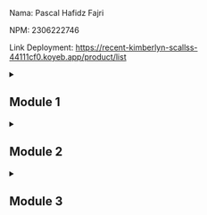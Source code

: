 Nama: Pascal Hafidz Fajri

NPM: 2306222746

Link Deployment: https://recent-kimberlyn-scallss-44111cf0.koyeb.app/product/list


<details>
    <summary><h2>Module 1</h2></summary>

### Reflection 1
Setelah mengevaluasi code saya, saya rasa prinsip-prinsip clean code dan praktek secure coding sudah terdapat pada code saya, biarpun mungkin belum sempurna. Pertama, saya menerapkan prinsip 'meaningful names' yang mana nama-nama yang diberikan terhadap apapun (bisa class, variable, method, function, dll.) di code ini sudah cukup self-explanatory kegunaannya, seperti deleteById, findById, allProduct, productIterator, dsb. 
Kedua, pada code sudah meminimalisir penggunaan comments yang tidak diperlukan (atau excessive), dengan memberikan nama deskriptif pada code saya.
Ketiga, diterapkan Single Responsibility Principle, yang mana setiap class hanya bertanggung jawab terhadap satu tugas utama, seperti ProductController yang mengatasi http request dan response, ProductRepository yang mengatasi akses data (melakukan perubahan pada database).
Keempat, meminimalisir dilakukannya duplicate code terutama pada class-class utama aplikasi. Namun pada aspek ini, sepertinya masih bisa dilakukan pengurangan duplikasi code pada template-template html-nya



### Reflection 2 

1. Saya merasa cukup puas setelah coding unit test untuk app ini. Karena unit test saat ini merupakan sesuatu komponen yang penting ketika mengembangkan suatu program aplikasi untuk memastikan segala komponenen berjalan dengan lancar tanpa kita harus mengecek secara manual. Selain itu, unit test akan secara signifikan membantu kita pada proses debugging dengan memudahkan identifikasi masalah.
  Menurut saya, sepertinya tidak ada angka tepat tentang seberapa banyak unit test yang harus dibuat, karena jika diiterasikan, terdapat tak hingga banyak kemungkinan yang bisa dicek. Maka dari itu, menurut saya sekedar memberikan positive test, negative test, dan bahkan boundary test yang mencakup kasus-kasus berbeda (dan relevan) sudah cukup memberikan gambaran verifikasi pada komponen-komponen terkecil pada kita (unit test)
  Jika mendapatkan 100% code coverage pada unit test, bukan berarti code kita sudah tanpa eror atau bugs, karena 100% adalah relatif terhadap test yang kita buat sehingga bisa saja terdapat unchecked case yang menimbulkan eror. Selain itu terdapat masalah logic error, yang tentu tidak bisa dilihat dari 100% code coverage.
2. Menurut saya, menambahkan suatu test suite yang memverifikasi jumlah item pada product list akan cukup mengurangi kualitas code secara keseluruhan. Dari proses yang dieksekusi, pastinya kita akan melakukan create instance product pada test suite ini (kemungkinan besar lebih dari 1), sedangkan create product juga kita lakukan pada test suite lain. Hal ini berarti terdapat repetasi code dan flow yang bisa disimplifikasi dengan grouping test case ini dalam satu class.
   Belum lagi inisialiasi variabel yang dilakukan seperti baseUrl akan diulang pada 3 functional test yang berbeda. Hal ini bisa kita buat lebih baik dengan melakukan membuat suatu base functional test class, sehingga segala setup dasar yang akan dilakukan untuk functional test apapun sudah ada pada class ini.

</details>

<details>
    <summary><h2>Module 2</h2></summary>

### Reflection 1 
Isu Code Quality yang diperbaiki:
1. Terdapat isu code duplication, terutama pada bagian controller yang mana terdapat beberapa rerouting ke product list page. Strategi penyelesaiannya adalah dengan membuat constant untuk path tersebut, sehingga jika terdapat perubahan path, kita hanya perlu mengubah satu file saja.
2. Isu setup block yang tidak digunakan pada unit test. Strateginya adalah proses setup dihilangkan untuk mempercepat proses testing.
3. Isu grouping dependancies yang tidak best practice, banyak dependancies pada fungsi yang sama namun lokasinya berjauhan satu sama lain sehingga lebih sulit membacanya. Strateginya adalah dengan menuliskan dependancies yang memiliki fungsi yang sama secara berurutan.
4. Isu import yang tidak digunakan dan exception yang tidak mungkin terpanggil. Strateginya adalah dengan menghapus import dan exception tersebut.
5. Isu field injection suatu class pada unit test yang berbeda, yang mana bukanlah praktik terbaik. Strateginya adalah dengan melakukan constructor injection pada class tersebut.


### Reflection 2
Saya rasa implementasi sekarang sudah cukup memenuhi CI/CD pipeline. Sudah terdapat proses build, test, dan deploy pada pipeline/workflow project ini. Bahkan juga sudah menambahkan code scanning tools dari scorecard, dan sonarcloud. Selain itu, sudah terdapat proses deployment pada koyeb yang dilakukann continuous deployment yang menghubungkan koyeb dengan github repo saya. Sehingga setiap terdapat perubahan pada main branch, akan langsung terdeploy ke koyeb bahkan tanpa perlu menulis workflow baru. Oleh karena itu, saya rasa implementasi CI/CD sudah cukup baik, setidaknya untuk project pribadi ini. Mungkin saja untuk project yang lebih besar, perlu ditambahkan beberapa proses lain seperti security scanning, performance testing, dll.
</details>

<details>
    <summary><h2>Module 3</h2></summary>

### Reflection 1 (Prinsip SOLID yang Diterapkan)

Prinsip-prinsip yang saya terapkan dalam proyek saya meliputi Single Responsibility Principle (SRP), Open-Closed Principle (OCP), Liskov Substitution Principle (LSP), Interface Segregation Principle (ISP), dan Dependency Inversion Principle (DIP).

Dengan menerapkan SRP, saya memastikan setiap kelas memiliki satu tanggung jawab spesifik tanpa mencampur tugasnya dengan kelas lain. Contohnya, ProductController hanya menangani pemetaan untuk Product, sedangkan CarController khusus untuk Car.

Dalam OCP, saya merancang kelas dan fungsi agar dapat diperluas tanpa perlu mengubah kode yang sudah ada. Misalnya, saya menggunakan interface ProductService sebagai dasar untuk ProductServiceImpl, yang mengharuskan implementasi metode tertentu tetapi tetap memungkinkan penambahan metode tambahan sebagai pendukung.

Untuk LSP, saya memastikan bahwa penggunaan superclass tidak merusak kode yang ada. Sebagai contoh, saya mengganti tipe CarServiceImpl menjadi CarService, sehingga kode tetap berjalan dengan baik tanpa mengalami kendala.

Dengan ISP, saya membagi antarmuka menjadi bagian-bagian yang hanya berisi fungsionalitas yang benar-benar diperlukan, seperti pembuatan, penyimpanan, pengeditan, penghapusan, dan pencarian objek untuk Product dan Car.

Terakhir, melalui DIP, saya menghindari instansiasi langsung objek dalam kelas yang membutuhkannya. Sebagai gantinya, saya menggunakan dependency injection melalui anotasi @Autowired milik Spring, misalnya saat Service membutuhkan Repository.


### Reflection 2 (Keuntungan Menerapkan Prinsip SOLID)

Dengan menerapkan prinsip SOLID, kita dapat meningkatkan manageability kode, membuatnya lebih mudah diuji, dibaca, dan diperluas tanpa merusak bagian lain dari kode.

- **Kemudahan Pengujian**

  Ketika sebuah metode terlalu panjang dan melakukan banyak hal sekaligus, mengidentifikasi sumber kesalahan menjadi sulit. Dengan memecah metode menjadi unit-unit kecil yang lebih spesifik, kita bisa menguji setiap bagian secara terpisah, sehingga lebih mudah menemukan dan memperbaiki bug. Selain itu, jika sebuah kelas memiliki ketergantungan tinggi pada kelas lain, pengujian menjadi sulit karena kita harus mempertimbangkan hubungan antar kelas dan apakah kita perlu melakukan mocking terhadap dependency tersebut.


- **Peningkatan Readability**

  Kode yang lebih modular juga lebih mudah dibaca dan dipahami. Jika sebuah metode terlalu panjang dan kompleks, orang lain yang membaca kode akan kesulitan memahami cara kerjanya. Namun, dengan membaginya menjadi metode yang lebih kecil, tujuan dan alur kerja kode menjadi lebih jelas. Kode yang lebih pendek lebih mudah dipahami dibandingkan kode panjang dan rumit.


- **Kemudahan Menambah Fitur**

  Prinsip Open-Closed Principle (OCP) memastikan bahwa kode dapat diperluas tanpa harus mengubah bagian yang sudah ada. Ketika kita ingin menambahkan fitur baru, kita cukup menambahkan kode baru tanpa mengubah fitur yang sudah berjalan. Misalnya, jika saya ingin menambahkan mapping untuk Product, saya hanya perlu mengedit ProductController.java, karena kelas ini bertanggung jawab atas pemetaan Product.


- **Mengurangi Risiko Kerusakan Kode**

  Prinsip Dependency Inversion Principle (DIP) membantu memisahkan ketergantungan antara komponen dalam kode. Dengan menggunakan interface daripada concrete implementation, kita dapat mengganti implementasi tanpa mengganggu bagian lain dari kode. Sebagai contoh, jika saya ingin mengubah implementasi method create untuk Car, saya tidak perlu mengubah metode create pada tingkat service atau controller. Cukup dengan memperbarui CarRepository, selama return type tetap sama, perubahan ini tidak akan merusak codebase.


Dengan menerapkan prinsip SOLID, kita tidak hanya meningkatkan kualitas kode, tetapi juga mempermudah pemeliharaan, pengujian, dan pengembangan proyek dalam jangka panjang.


### Reflection 3 (Kelemahan Kode Tanpa Prinsip SOLID)

- **Kode Sulit Dibaca dan Dikelola**

  Jika kode tidak dipisahkan dengan baik sesuai tanggung jawabnya (Single Responsibility Principle - SRP), maka proyek dapat menjadi berantakan. Misalnya, jika ada kelas yang bertindak sebagai controller dan service sekaligus, struktur kode menjadi tidak jelas dan sulit dipahami. Metode yang terlalu panjang dan melakukan banyak hal juga menyulitkan pengembang baru dalam memahami alur kerja kode.


- **Kesulitan dalam Menambah Fitur**

  Jika kode tidak mengikuti Open-Closed Principle (OCP), setiap kali kita ingin menambahkan fitur baru, kita harus melakukan banyak perubahan pada kode lama. Hal ini meningkatkan risiko merusak bagian lain dari sistem. Misalnya, jika saya ingin mengubah implementasi metode delete untuk Product, saya harus memodifikasi ProductRepository. Namun, tanpa struktur yang baik, saya tidak bisa memastikan bahwa perubahan ini tidak akan berdampak negatif pada bagian lain dari kode. Hal ini dapat menyebabkan bug yang sulit dilacak, seperti produk yang tidak terhapus meskipun pengguna melakukan permintaan penghapusan.


- **Testing menjadi sulit**

  Kode yang memiliki dependensi tinggi pada bagian lain sulit untuk diuji karena kita perlu menyesuaikan banyak variabel atau melakukan mocking sebelum bisa menjalankan unit test. Jika sebuah metode terlalu panjang dan memiliki banyak ketergantungan, kita harus mengeluarkan lebih banyak usaha untuk mengisolasi bagian yang ingin diuji, yang pada akhirnya memperlambat proses pengembangan.


Dengan kata lain, tanpa prinsip SOLID, proses development akan menjadi lebih lambat, kode lebih sulit dipahami, testing lebih rumit, dan setiap perubahan bisa menyebabkan masalah yang tidak terduga.
</details>